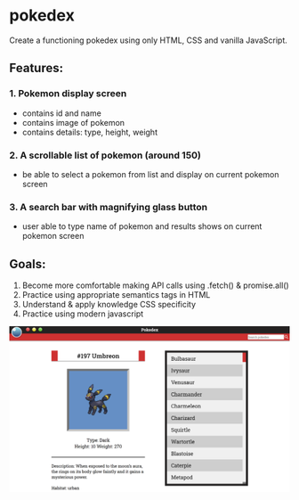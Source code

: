 # pokedex
Create a functioning pokedex using only HTML, CSS and vanilla JavaScript.

## Features:
### 1. Pokemon display screen
   * contains id and name
   * contains image of pokemon
   * contains details: type, height, weight

### 2. A scrollable list of pokemon (around 150)
   * be able to select a pokemon from list and display on current pokemon screen

### 3. A search bar with magnifying glass button
   * user able to type name of pokemon and results shows on current pokemon screen

## Goals:
 1. Become more comfortable making API calls using .fetch() & promise.all()
 1. Practice using appropriate semantics tags in HTML
 1. Understand & apply knowledge CSS specificity
 1. Practice using modern javascript
 
 ![screenshot](https://github.com/AHorner721/pokedex/blob/master/pokeAppScreenshot.PNG)
